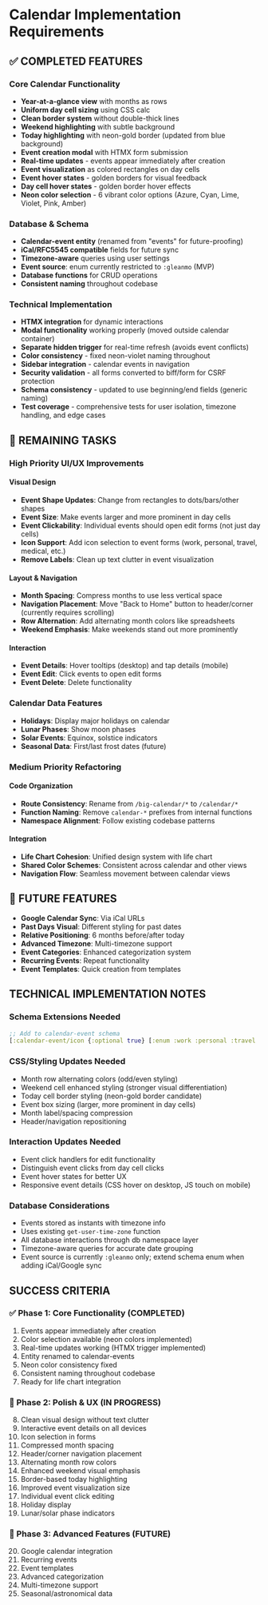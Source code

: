 # Calendar Implementation Requirements

## ✅ COMPLETED FEATURES

### Core Calendar Functionality
- **Year-at-a-glance view** with months as rows
- **Uniform day cell sizing** using CSS calc
- **Clean border system** without double-thick lines  
- **Weekend highlighting** with subtle background
- **Today highlighting** with neon-gold border (updated from blue background)
- **Event creation modal** with HTMX form submission
- **Real-time updates** - events appear immediately after creation
- **Event visualization** as colored rectangles on day cells
- **Event hover states** - golden borders for visual feedback
- **Day cell hover states** - golden border hover effects
- **Neon color selection** - 6 vibrant color options (Azure, Cyan, Lime, Violet, Pink, Amber)

### Database & Schema
- **Calendar-event entity** (renamed from "events" for future-proofing)
- **iCal/RFC5545 compatible** fields for future sync
- **Timezone-aware** queries using user settings  
- **Event source**: enum currently restricted to `:gleanmo` (MVP)
- **Database functions** for CRUD operations
- **Consistent naming** throughout codebase

### Technical Implementation
- **HTMX integration** for dynamic interactions
- **Modal functionality** working properly (moved outside calendar container)
- **Separate hidden trigger** for real-time refresh (avoids event conflicts)
- **Color consistency** - fixed neon-violet naming throughout
- **Sidebar integration** - calendar events in navigation
- **Security validation** - all forms converted to biff/form for CSRF protection
- **Schema consistency** - updated to use beginning/end fields (generic naming)
- **Test coverage** - comprehensive tests for user isolation, timezone handling, and edge cases

## 🔄 REMAINING TASKS

### High Priority UI/UX Improvements

#### Visual Design
- **Event Shape Updates**: Change from rectangles to dots/bars/other shapes
- **Event Size**: Make events larger and more prominent in day cells
- **Event Clickability**: Individual events should open edit forms (not just day cells)
- **Icon Support**: Add icon selection to event forms (work, personal, travel, medical, etc.)
- **Remove Labels**: Clean up text clutter in event visualization

#### Layout & Navigation  
- **Month Spacing**: Compress months to use less vertical space
- **Navigation Placement**: Move "Back to Home" button to header/corner (currently requires scrolling)
- **Row Alternation**: Add alternating month colors like spreadsheets
- **Weekend Emphasis**: Make weekends stand out more prominently

#### Interaction
- **Event Details**: Hover tooltips (desktop) and tap details (mobile)
- **Event Edit**: Click events to open edit forms
- **Event Delete**: Delete functionality

### Calendar Data Features
- **Holidays**: Display major holidays on calendar
- **Lunar Phases**: Show moon phases
- **Solar Events**: Equinox, solstice indicators
- **Seasonal Data**: First/last frost dates (future)

### Medium Priority Refactoring

#### Code Organization
- **Route Consistency**: Rename from `/big-calendar/*` to `/calendar/*`
- **Function Naming**: Remove `calendar-*` prefixes from internal functions
- **Namespace Alignment**: Follow existing codebase patterns

#### Integration
- **Life Chart Cohesion**: Unified design system with life chart
- **Shared Color Schemes**: Consistent across calendar and other views
- **Navigation Flow**: Seamless movement between calendar views

## 🔮 FUTURE FEATURES
- **Google Calendar Sync**: Via iCal URLs
- **Past Days Visual**: Different styling for past dates  
- **Relative Positioning**: 6 months before/after today
- **Advanced Timezone**: Multi-timezone support
- **Event Categories**: Enhanced categorization system
- **Recurring Events**: Repeat functionality
- **Event Templates**: Quick creation from templates

## TECHNICAL IMPLEMENTATION NOTES

### Schema Extensions Needed
```clojure
;; Add to calendar-event schema
[:calendar-event/icon {:optional true} [:enum :work :personal :travel :medical :celebration :other]]
```

### CSS/Styling Updates Needed
- Month row alternating colors (odd/even styling)
- Weekend cell enhanced styling (stronger visual differentiation) 
- Today cell border styling (neon-gold border candidate)
- Event box sizing (larger, more prominent in day cells)
- Month label/spacing compression
- Header/navigation repositioning

### Interaction Updates Needed
- Event click handlers for edit functionality
- Distinguish event clicks from day cell clicks  
- Event hover states for better UX
- Responsive event details (CSS hover on desktop, JS touch on mobile)

### Database Considerations
- Events stored as instants with timezone info
- Uses existing `get-user-time-zone` function
- All database interactions through db namespace layer
- Timezone-aware queries for accurate date grouping
- Event source is currently `:gleanmo` only; extend schema enum when adding iCal/Google sync

## SUCCESS CRITERIA

### ✅ Phase 1: Core Functionality (COMPLETED)
1. Events appear immediately after creation
2. Color selection available (neon colors implemented)
3. Real-time updates working (HTMX trigger implemented)
4. Entity renamed to calendar-events
5. Neon color consistency fixed
6. Consistent naming throughout codebase
7. Ready for life chart integration

### 🔄 Phase 2: Polish & UX (IN PROGRESS)  
8. Clean visual design without text clutter
9. Interactive event details on all devices
10. Icon selection in forms
11. Compressed month spacing
12. Header/corner navigation placement
13. Alternating month row colors
14. Enhanced weekend visual emphasis
15. Border-based today highlighting
16. Improved event visualization size
17. Individual event click editing
18. Holiday display
19. Lunar/solar phase indicators

### 🔮 Phase 3: Advanced Features (FUTURE)
20. Google calendar integration
21. Recurring events
22. Event templates
23. Advanced categorization
24. Multi-timezone support
25. Seasonal/astronomical data
